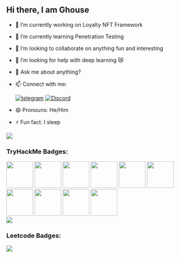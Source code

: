 ## Hi there, I am Ghouse



- 🔭 I’m currently working on Loyalty NFT Framework
- 🌱 I’m currently learning Penetration Testing
- 👯 I’m looking to collaborate on anything fun and interesting
- 🤔 I’m looking for help with deep learning 😿
- 💬 Ask me about anything?
- 📫 Connect with me:

  [![telegram](https://img.shields.io/badge/Telegram-Tranquil_Wind-darkgrey?style=flat-square&logo=telegram&logoColor=white)](https://t.me/Tranquil_Wind) [![Discord](https://img.shields.io/badge/Discord-tranquil_wind-darkgrey?style=flat-square&logo=discord&logoColor=white)](https://discordapp.com/users/616279491421143041)
  
- 😄 Pronouns: He/Him
- ⚡ Fun fact: I sleep

![](https://github-readme-stats.vercel.app/api/top-langs/?username=TranquilWind&theme=dark&hide_border=false&include_all_commits=true&count_private=true&layout=pie)

### TryHackMe Badges:
<img src= "https://assets.tryhackme.com/img/badges/networkfundamentals.svg" height=70px width=70px/></a>
<img src= "https://assets.tryhackme.com/img/badges/linux.svg" height=70px width=70px/></a>
<img src= "https://assets.tryhackme.com/img/badges/owasptop10.svg" height=70px width=70px/></a>
<img src= "https://assets.tryhackme.com/img/badges/metasploit.svg" height=70px width=70px/></a>
<img src= "https://assets.tryhackme.com/img/badges/streak30.svg" height=70px width=70px/></a>
<img src= "https://assets.tryhackme.com/img/badges/burpsuite.svg" height=70px width=70px/></a>
<img src= "https://assets.tryhackme.com/img/badges/pentestingtools_badge.svg" height=70px width=70px/></a>
<img src= "https://assets.tryhackme.com/img/badges/injection.svg" height=70px width=70px/></a>
<img src= "https://assets.tryhackme.com/img/badges/clientsideattack.svg" height=70px width=70px/></a>
<img src= "https://assets.tryhackme.com/img/badges/serversideattack.svg" height=70px width=70px/></a>
<br>
[![](https://tryhackme-badges.s3.amazonaws.com/TranquilWind.png)](https://tryhackme.com/p/TranquilWind)

### Leetcode Badges:
[![](https://leetcode-badge-showcase.vercel.app/api?username=TranquilWind&theme=dark&border=border&animated=false)](https://leetcode.com/u/TranquilWind/)



